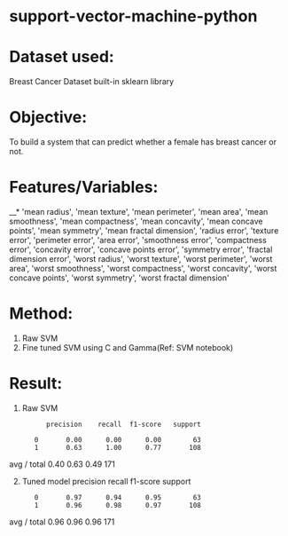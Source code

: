 # support-vector-machine-python

# Dataset used:  
Breast Cancer Dataset built-in sklearn library

# Objective:   
To build a system that can predict whether a female has breast cancer or not.

# Features/Variables:  
__* 'mean radius',
 'mean texture',
 'mean perimeter',
 'mean area',
 'mean smoothness',
 'mean compactness',
 'mean concavity',
 'mean concave points',
 'mean symmetry',
 'mean fractal dimension',
 'radius error',
 'texture error',
 'perimeter error',
 'area error',
 'smoothness error',
 'compactness error',
 'concavity error',
 'concave points error',
 'symmetry error',
 'fractal dimension error',
 'worst radius',
 'worst texture',
 'worst perimeter',
 'worst area',
 'worst smoothness',
 'worst compactness',
 'worst concavity',
 'worst concave points',
 'worst symmetry',
 'worst fractal dimension'

# Method: 

1. Raw SVM
2. Fine tuned SVM using C and Gamma(Ref: SVM notebook)

# Result:
1. Raw SVM

             precision    recall  f1-score   support

          0       0.00      0.00      0.00        63
          1       0.63      1.00      0.77       108

avg / total       0.40      0.63      0.49       171  
  
2. Tuned model
             precision    recall  f1-score   support

          0       0.97      0.94      0.95        63
          1       0.96      0.98      0.97       108

avg / total       0.96      0.96      0.96       171


